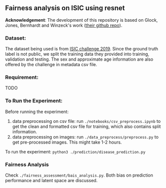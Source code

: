 ## Fairness analysis on ISIC using resnet

**Acknowledgement**: 
The development of this repository is based on Glock, Jones, Bernhardt and Winzeck's work ([their github repo](https://github.com/biomedia-mira/chexploration)).


### Dataset:
The dataset being used is from [ISIC challenge 2019](https://challenge.isic-archive.com/data/#2019). 
Since the ground truth label is not public, we split the training data they provided into training, validation and testing.
The sex and approximate age information are also offered by the challenge in metadata csv file.

### Requirement:
TODO


### To Run the Experiment:
Before running the experiment:
1. data preprocessing on csv file:
run `./notebooks/csv_preprocess.ipynb` to get the clean and formatted csv file for training, which also contains split information.
2. data preprocessing on images:
run `./data_preprocess/preprocess.py` to get pre-processed images. This might take 1-2 hours.

To run the experiment:
`python3 ./prediction/disease_prediction.py`

### Fairness Analysis
Check `./fairness_assessment/bais_analysis.py`. Both bias on prediction performance and latent space are discussed.



